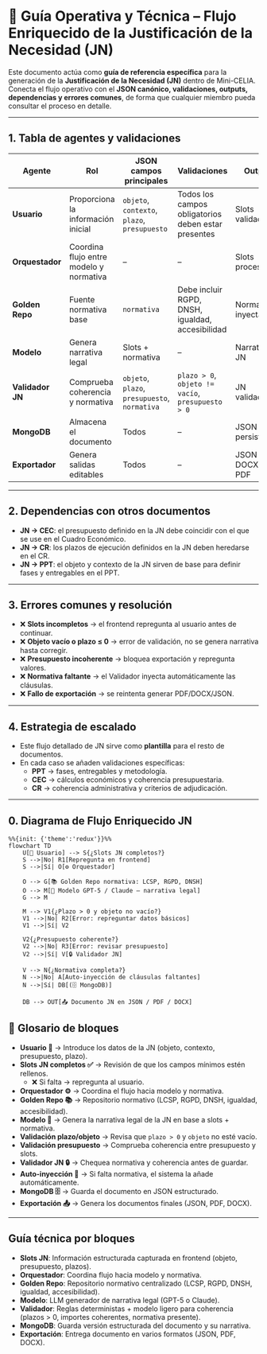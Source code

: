 # 📑 Guía Operativa y Técnica – Flujo Enriquecido de la Justificación de la Necesidad (JN)

Este documento actúa como **guía de referencia específica** para la generación de la **Justificación de la Necesidad (JN)** dentro de Mini-CELIA.  
Conecta el flujo operativo con el **JSON canónico, validaciones, outputs, dependencias y errores comunes**, de forma que cualquier miembro pueda consultar el proceso en detalle.

---

## 1. Tabla de agentes y validaciones

| Agente        | Rol                                      | JSON campos principales                          | Validaciones                                       | Output              | Posibles errores                          |
|---------------|------------------------------------------|-------------------------------------------------|---------------------------------------------------|---------------------|-------------------------------------------|
| **Usuario**   | Proporciona la información inicial       | `objeto`, `contexto`, `plazo`, `presupuesto`    | Todos los campos obligatorios deben estar presentes | Slots validados     | Slots incompletos → repregunta en frontend |
| **Orquestador** | Coordina flujo entre modelo y normativa | –                                               | –                                                 | Slots procesados    | Falla conexión con modelo → reintento      |
| **Golden Repo** | Fuente normativa base                  | `normativa`                                     | Debe incluir RGPD, DNSH, igualdad, accesibilidad  | Normativa inyectada | Falta normativa → auto-inyección           |
| **Modelo**    | Genera narrativa legal                  | Slots + normativa                               | –                                                 | Narrativa JN        | Narrativa incompleta → reintento           |
| **Validador JN** | Comprueba coherencia y normativa      | `objeto`, `plazo`, `presupuesto`, `normativa`   | `plazo > 0`, `objeto != vacío`, `presupuesto > 0` | JN validado         | Incoherencias detectadas → corrección      |
| **MongoDB**   | Almacena el documento                   | Todos                                           | –                                                 | JSON JN persistente | Error de guardado → rollback               |
| **Exportador**| Genera salidas editables                | Todos                                           | –                                                 | JSON / DOCX / PDF   | Error exportación → reintento              |

---

## 2. Dependencias con otros documentos

- **JN → CEC**: el presupuesto definido en la JN debe coincidir con el que se use en el Cuadro Económico.  
- **JN → CR**: los plazos de ejecución definidos en la JN deben heredarse en el CR.  
- **JN → PPT**: el objeto y contexto de la JN sirven de base para definir fases y entregables en el PPT.  

---

## 3. Errores comunes y resolución

- ❌ **Slots incompletos** → el frontend repregunta al usuario antes de continuar.  
- ❌ **Objeto vacío o plazo ≤ 0** → error de validación, no se genera narrativa hasta corregir.  
- ❌ **Presupuesto incoherente** → bloquea exportación y repregunta valores.  
- ❌ **Normativa faltante** → el Validador inyecta automáticamente las cláusulas.  
- ❌ **Fallo de exportación** → se reintenta generar PDF/DOCX/JSON.  

---

## 4. Estrategia de escalado

- Este flujo detallado de JN sirve como **plantilla** para el resto de documentos.  
- En cada caso se añaden validaciones específicas:  
  - **PPT** → fases, entregables y metodología.  
  - **CEC** → cálculos económicos y coherencia presupuestaria.  
  - **CR** → coherencia administrativa y criterios de adjudicación.  

---

## 0. Diagrama de Flujo Enriquecido JN

```mermaid
%%{init: {'theme':'redux'}}%%
flowchart TD
    U[👤 Usuario] --> S{¿Slots JN completos?}
    S -->|No| R1[Repregunta en frontend]
    S -->|Sí| O[⚙️ Orquestador]

    O --> G[📚 Golden Repo normativa: LCSP, RGPD, DNSH]
    O --> M[🤖 Modelo GPT-5 / Claude – narrativa legal]
    G --> M

    M --> V1{¿Plazo > 0 y objeto no vacío?}
    V1 -->|No| R2[Error: repreguntar datos básicos]
    V1 -->|Sí| V2

    V2{¿Presupuesto coherente?}
    V2 -->|No| R3[Error: revisar presupuesto]
    V2 -->|Sí| V[🔒 Validador JN]

    V --> N{¿Normativa completa?}
    N -->|No| A[Auto-inyección de cláusulas faltantes]
    N -->|Sí| DB[(🗄️ MongoDB)]

    DB --> OUT[📤 Documento JN en JSON / PDF / DOCX]

```
## 📖 Glosario de bloques

- **Usuario 👤** → Introduce los datos de la JN (objeto, contexto, presupuesto, plazo).  
- **Slots JN completos ✅** → Revisión de que los campos mínimos estén rellenos.  
  - ❌ Si falta → repregunta al usuario.  
- **Orquestador ⚙️** → Coordina el flujo hacia modelo y normativa.  
- **Golden Repo 📚** → Repositorio normativo (LCSP, RGPD, DNSH, igualdad, accesibilidad).  
- **Modelo 🤖** → Genera la narrativa legal de la JN en base a slots + normativa.  
- **Validación plazo/objeto** → Revisa que `plazo > 0` y `objeto` no esté vacío.  
- **Validación presupuesto** → Comprueba coherencia entre presupuesto y slots.  
- **Validador JN 🔒** → Chequea normativa y coherencia antes de guardar.  
- **Auto-inyección 🔄** → Si falta normativa, el sistema la añade automáticamente.  
- **MongoDB 🗄️** → Guarda el documento en JSON estructurado.  
- **Exportación 📤** → Genera los documentos finales (JSON, PDF, DOCX).  

---

## Guía técnica por bloques

- **Slots JN**: Información estructurada capturada en frontend (objeto, presupuesto, plazos).  
- **Orquestador**: Coordina flujo hacia modelo y normativa.  
- **Golden Repo**: Repositorio normativo centralizado (LCSP, RGPD, DNSH, igualdad, accesibilidad).  
- **Modelo**: LLM generador de narrativa legal (GPT-5 o Claude).  
- **Validador**: Reglas deterministas + modelo ligero para coherencia (plazos > 0, importes coherentes, normativa presente).  
- **MongoDB**: Guarda versión estructurada del documento y su narrativa.  
- **Exportación**: Entrega documento en varios formatos (JSON, PDF, DOCX). 